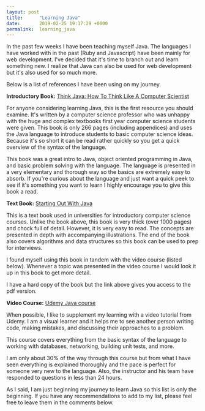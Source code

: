```yaml
---
layout: post
title:      "Learning Java"
date:       2019-02-25 19:17:29 +0000
permalink:  learning_java
---
```


In the past few weeks I have been teaching myself Java. The languages I have worked with in the past (Ruby and Javascript) have been mainly for web development. I've decided that it's time to branch out and learn something new. I realize that Java can also be used for web development but it's also used for so much more.    

Below is a list of references I have been using on my journey.


**Introductory Book:**
[Think Java: How To Think Like A Computer Scientist](http://www.greenteapress.com/thinkapjava/thinkapjava.pdf)

For anyone considering learning Java, this is the first resource you should examine. It's written by a computer science professor who was unhappy with the huge and complex textbooks first year computer science students were given. This book is only 266 pages (including appendices) and uses the Java language to introduce students to basic computer science ideas.  Because it's so short it can be read rather quickly so you get a quick overview of the syntax of the language. 

This book was a great intro to Java, object oriented programming in Java, and basic problem solving with the language. The language is presented in a very elementary and thorough way so the basics are extremely easy to absorb.  If you're curious about the language and just want a quick peek to see if it's something you want to learn I highly encourage you to give this book a read. 

**Text Book:**
[Starting Out With Java](https://www.scribd.com/document/265519876/Starting-Out-With-Java-pdf) 

This is a text book used in universities for introductory computer science courses.  Unlike the book above, this book is very thick (over 1000 pages) and chock full of detail. However, it is very easy to read. The concepts are presented in depth with accompanying illustrations. The end of the book also covers algorithms and data structures so this book can be used to prep for interviews. 

I found myself using this book in tandem with the video course (listed below). Whenever a topic was presented in the video course I would look it up in this book to get more detail.

I have a hard copy of the book but the link above gives you access to the pdf version.      

**Video Course:**
[Udemy Java course](https://www.udemy.com/java-the-complete-java-developer-course/)

When possible, I like to supplement my learning with a video tutorial from Udemy. I am a visual learner and it helps me to see another person writing code, making mistakes, and discussing their approaches to a problem.

This course covers everything from the basic syntax of the language to working with databases, networking, building unit tests, and more. 

I am only about 30% of the way through this course but from what I have seen everything is explained thoroughly and the pace is perfect for someone very new to the language. Also, the instructor and his team have responded to questions in less than 24 hours.

As I said, I am just beginning my journey to learn Java so this list is only the beginning. If you have any recommendations to add to my list, please feel free to leave them in the comments below.        

